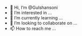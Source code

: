 - 👋 Hi, I’m @Gulshansoni
- 👀 I’m interested in ...
- 🌱 I’m currently learning ...
- 💞️ I’m looking to collaborate on ...
- 📫 How to reach me ...

<!---
Gulshansoni/Gulshansoni is a ✨ special ✨ repository because its `README.md` (this file) appears on your GitHub profile.
You can click the Preview link to take a look at your changes.
--->
